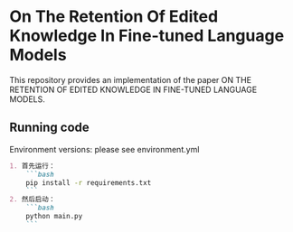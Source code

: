 # On The Retention Of Edited Knowledge In Fine-tuned Language Models
This repository provides an implementation of the paper ON THE RETENTION OF EDITED KNOWLEDGE IN FINE-TUNED LANGUAGE MODELS.

## Running code
Environment versions: please see environment.yml

```markdown
1. 首先运行：
    ```bash
    pip install -r requirements.txt
    ```
2. 然后启动：
    ```bash
    python main.py
    ```
```
